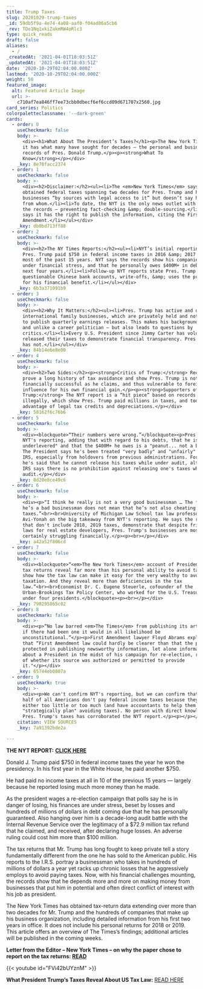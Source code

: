 ```yaml
---
title: Trump Taxes
slug: 20201029-trump-taxes
_id: 59db5f9a-4e74-4a08-aaf0-f04ad86a5cb6
_rev: TDo1Nq1xkiZakmRW4oRlc3
type: quick_reads
draft: false
aliases:
  - /
_createdAt: '2021-04-01T18:03:51Z'
_updatedAt: '2021-04-01T18:03:51Z'
date: '2020-10-29T02:04:00.000Z'
lastmod: '2020-10-29T02:04:00.000Z'
weight: 50
featured_image:
  alt: Featured Article Image
  url: >-
    c710af7ea846ff7ee73cbb0dbecf6ef6ccd09d671707x2560.jpg
card_series: Politics
colorpaletteclassname: '--dark-green'
cards:
  - order: 0
    useCheckmark: false
    body: >-
      <div><h1>What About The President’s Taxes?</h1><p>The New York Times says
      it has what many have sought for decades – the personal and business tax
      records of Pres. Donald Trump.</p><p><strong>What To
      Know</strong></p></div>
    _key: 8e78facc2374
  - order: 1
    useCheckmark: false
    body: >-
      <div><h2>Disclaimer:</h2><ul><li>The <em>New York Times</em> says it
      obtained federal taxes spanning two decades for Pres. Trump and his
      businesses “by sources with legal access to it” but doesn’t say how or
      from whom.</li><li>To date, the NYT is the only news outlet with access to
      the records – preventing fact-checking &amp; double-sourcing.</li><li>NYT
      says it has the right to publish the information, citing the First
      Amendment.</li></ul></div>
    _key: db0bd713ff88
  - order: 2
    useCheckmark: false
    body: >-
      <div><h2>The NY Times Reports:</h2><ul><li>NYT’s initial reporting states
      Pres. Trump paid $750 in federal income taxes in 2016 &amp; 2017 and $0 in
      most of the past 15 years. NYT says the records show his companies are
      under financial stress, and that he personally owes $400M+ in debts in the
      next four years.</li><li>Follow-up NYT reports state Pres. Trump has
      questionable Chinese bank accounts, write-offs, &amp; uses the presidency
      for his financial benefit.</li></ul></div>
    _key: 6b3a371091b9
  - order: 3
    useCheckmark: false
    body: >-
      <div><h2>Why It Matters:</h2><ul><li>Pres. Trump has active and ongoing
      international family businesses, which are privately held and not required
      to publish quarterly earnings releases. This makes his background unique
      and unlike a career politician – but also leads to questions by
      critics.</li><li>Every U.S. President since Jimmy Carter has voluntarily
      released their taxes to demonstrate financial transparency. Pres. Trump
      has not.</li></ul></div>
    _key: 84b14e6e8e00
  - order: 4
    useCheckmark: false
    body: >-
      <div><h2>Two Sides:</h2><p><strong>Critics of Trump:</strong> Records
      prove a long history of tax avoidance and show Pres. Trump is not as
      financially successful as he claims, and thus vulnerable to foreign
      influence for his own financial gain.</p><p><strong>Supporters of
      Trump:</strong> The NYT report is a “hit piece” based on records obtained
      illegally, which show Pres. Trump paid millions in taxes, and took
      advantage of legal tax credits and depreciations.</p></div>
    _key: 58162f6c76b6
  - order: 5
    useCheckmark: false
    body: >-
      <div><blockquote>“Their numbers were wrong.”</blockquote><p>Pres. Trump on
      NYT's reporting, adding that with regard to his debts, that he is "very
      underlevered" and that the $400M+ he owes is a "peanut... not a big deal."
      The President says he's been treated "very badly" and "unfairly" by the
      IRS, especially from holdovers from previous administrations. For years
      he's said that he cannot release his taxes while under audit, although the
      IRS says there is no prohibition against releasing one's taxes while under
      audit.</p></div>
    _key: 0d20e8ce49c6
  - order: 6
    useCheckmark: false
    body: >-
      <div><p>“I think he really is not a very good businessman … The fact that
      he’s a bad businessman does not mean that he’s not also cheating on his
      taxes.”<br><br>University of Michigan Law School tax law professor Reuven
      Avi-Yonah on the big takeaway from NYT's reporting. He says the records,
      that don't include 2018, 2019 taxes, demonstrate that despite friendly tax
      laws for real estate developers, Pres. Trump's businesses are most
      certainly struggling financially.</p><p><br></p></div>
    _key: a42a52f806cd
  - order: 7
    useCheckmark: false
    body: >-
      <div><blockquote>“<em>The New York Times</em> account of President Trump’s
      tax returns reveal far more than his personal ability to avoid taxes. They
      show how the tax law can make it easy for the very wealthy to avoid
      taxation. And they reveal more than deficiencies in the tax
      law.”<br><br>Economist Dr. C. Eugene Steuerle, cofounder of the
      Urban-Brookings Tax Policy Center, who worked for the U.S. Treasury Dept.
      under four presidents.</blockquote><p><br></p></div>
    _key: 790295865c02
  - order: 8
    useCheckmark: false
    body: >-
      <div><p>“No law barred <em>The Times</em> from publishing its article and
      if there had been one it would in all likelihood be
      unconstitutional.”</p><p>First Amendment lawyer Floyd Abrams explaining
      that “First Amendment law could hardly be clearer than that the press is
      protected in publishing newsworthy information, let alone information
      about a President in the midst of his campaign for re-election, regardless
      of whether its source was authorized or permitted to provide
      it."</p></div>
    _key: 65744eb0807a
  - order: 9
    useCheckmark: true
    body: >-
      <div><p>We can't confirm NYT's reporting, but we can confirm that nearly
      half of all Americans don't pay federal income taxes because they make
      either too little or too much (and have accountants to help them
      "strategically plan" avoiding taxes). No person with direct knowledge of
      Pres. Trump's taxes has corroborated the NYT report.</p><p></p></div>
    citation: VIEW SOURCES
    _key: 7a91392bde2a

---
```

**THE NYT REPORT:** [**CLICK HERE**](https://www.nytimes.com/interactive/2020/09/27/us/donald-trump-taxes.html)

Donald J. Trump paid $750 in federal income taxes the year he won the presidency. In his first year in the White House, he paid another $750.

He had paid no income taxes at all in 10 of the previous 15 years — largely because he reported losing much more money than he made.

As the president wages a re-election campaign that polls say he is in danger of losing, his finances are under stress, beset by losses and hundreds of millions of dollars in debt coming due that he has personally guaranteed. Also hanging over him is a decade-long audit battle with the Internal Revenue Service over the legitimacy of a $72.9 million tax refund that he claimed, and received, after declaring huge losses. An adverse ruling could cost him more than $100 million.

The tax returns that Mr. Trump has long fought to keep private tell a story fundamentally different from the one he has sold to the American public. His reports to the I.R.S. portray a businessman who takes in hundreds of millions of dollars a year yet racks up chronic losses that he aggressively employs to avoid paying taxes. Now, with his financial challenges mounting, the records show that he depends more and more on making money from businesses that put him in potential and often direct conflict of interest with his job as president.

The New York Times has obtained tax-return data extending over more than two decades for Mr. Trump and the hundreds of companies that make up his business organization, including detailed information from his first two years in office. It does not include his personal returns for 2018 or 2019. This article offers an overview of The Times’s findings; additional articles will be published in the coming weeks.

**Letter from the Editor – New York Times – on why the paper chose to report on the tax returns: [READ](https://www.nytimes.com/2020/09/27/us/trump-taxes-editors-note.html)**

{{< youtube id="FVi42bUYznM" >}}

**What President Trump’s Taxes Reveal About US Tax Law:** [READ HERE](https://www.investopedia.com/what-trump-s-taxes-reveal-about-us-tax-law-5080039)